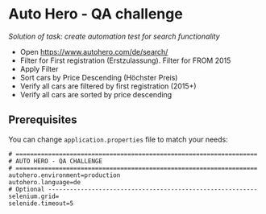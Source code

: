 # Auto Hero - QA challenge
*Solution of task: create automation test for search functionality*

* Open https://www.autohero.com/de/search/
* Filter for First registration (Erstzulassung). Filter for FROM 2015
* Apply Filter
* Sort cars by Price Descending (Höchster Preis)
* Verify all cars are filtered by first registration (2015+)
* Verify all cars are sorted by price descending

## Prerequisites

You can change `application.properties` file to match your needs:

```
# ===================================================================
# AUTO HERO - QA CHALLENGE
# ===================================================================
autohero.environment=production
autohero.language=de
# Optional ----------------------------------------------------------
selenium.grid=
selenide.timeout=5
```